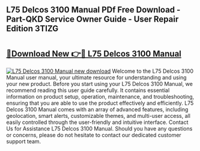 ## L75 Delcos 3100 Manual PDf Free Download - Part-QKD Service Owner Guide - User Repair Edition 3TIZG

# <h2><a href="http://bc89459.oget.top/?id=L75+Delcos+3100+Manual">🔗Download New 👉🔴 L75 Delcos 3100 Manual</a></h2>

[![L75 Delcos 3100 Manual new download](https://i.imgur.com/5g1atiW.png)](http://bc89459.oget.top/?id=L75+Delcos+3100+Manual)
Welcome to the L75 Delcos 3100 Manual user manual, your ultimate resource for understanding and using your new product. Before you start using your L75 Delcos 3100 Manual, we recommend reading this user guide carefully. It contains essential information on product setup, operation, maintenance, and troubleshooting, ensuring that you are able to use the product effectively and efficiently. L75 Delcos 3100 Manual comes with an array of advanced features, including geolocation, smart alerts, customizable themes, and multi-user access, all easily controlled through the user-friendly and intuitive interface. Contact Us for Assistance L75 Delcos 3100 Manual. Should you have any questions or concerns, please do not hesitate to contact our dedicated customer support team.
